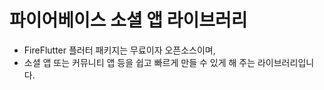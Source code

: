 # 파이어베이스 소셜 앱 라이브러리

- FireFlutter 플러터 패키지는 무료이자 오픈소스이며,
- 소셜 앱 또는 커뮤니티 앱 등을 쉽고 빠르게 만들 수 있게 해 주는 라이브러리입니다.
